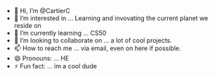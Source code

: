 - 👋 Hi, I’m @CartierC
- 👀 I’m interested in ... Learning and invovating the current planet we reside on 
- 🌱 I’m currently learning ... CS50 
- 💞️ I’m looking to collaborate on ... a lot of cool projects.
- 📫 How to reach me ... via email, even on here if possible. 
- 😄 Pronouns: ... HE 
- ⚡ Fun fact: ... im a cool dude 

<!---
CartierC/CartierC is a ✨ special ✨ repository because its `README.md` (this file) appears on your GitHub profile.
You can click the Preview link to take a look at your changes.
--->
